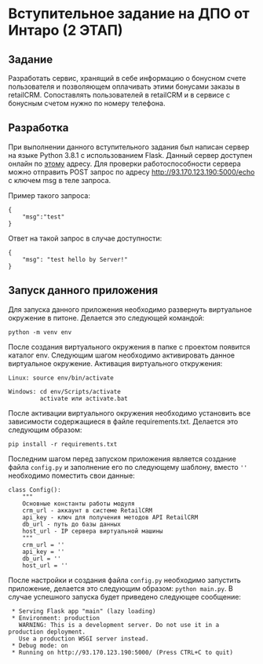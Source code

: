 # Вступительное задание на ДПО от Интаро (2 ЭТАП)

## Задание
Разработать сервис, хранящий в себе информацию о бонусном счете пользователя и позволяющем оплачивать этими бонусами заказы в retailCRM. Сопоставлять пользователей в retailCRM и в сервисе с бонусным счетом нужно по номеру телефона.

## Разработка
При выполнении данного вступительного задания был написан сервер на языке Python 3.8.1 с использованием Flask. Данный сервер доступен онлайн по [этому](http://93.170.123.190:5000) адресу. Для проверки работоспособности сервера можно отправить POST запрос по адресу http://93.170.123.190:5000/echo с ключем msg в теле запроса. 

Пример такого запроса:
```
{
    "msg":"test"
}
```

Ответ на такой запрос в случае доступности:
```
{
    "msg": "test hello by Server!"
}
```

## Запуск данного приложения
Для запуска данного приложения необходимо развернуть виртуальное окружение в питоне. Делается это следующей командой:
```
python -m venv env
```
После создания виртуального окружения в папке с проектом появится каталог env. Следующим шагом необходимо активировать данное виртуальное окружение.
Активация виртуального откружения:
```
Linux: source env/bin/activate

Windows: cd env/Scripts/activate
         activate или activate.bat
```
После активации виртуального окружения необходимо установить все зависимости содержащиеся в файле requirements.txt. Делается это следующим образом:
```
pip install -r requirements.txt
```
Последним шагом перед запуском приложения является создание файла `config.py` и заполнение его по следующему шаблону, вместо `''` необходимо поместить свои данные:
```
class Config():
    """
    Основные константы работы модуля
    crm_url - аккаунт в системе RetailCRM
    api_key - ключ для получения методов API RetailCRM
    db_url - путь до базы данных
    host_url - IP сервера виртуальной машины
    """
    crm_url = ''
    api_key = ''
    db_url = ''
    host_url = ''
```
После настройки и создания файла `config.py` необходимо запустить приложение, делается это следующим образом: `python main.py`. В случае успешного запуска будет приведено следующее сообщение:
```
 * Serving Flask app "main" (lazy loading)
 * Environment: production
   WARNING: This is a development server. Do not use it in a production deployment.
   Use a production WSGI server instead.
 * Debug mode: on
 * Running on http://93.170.123.190:5000/ (Press CTRL+C to quit)
```